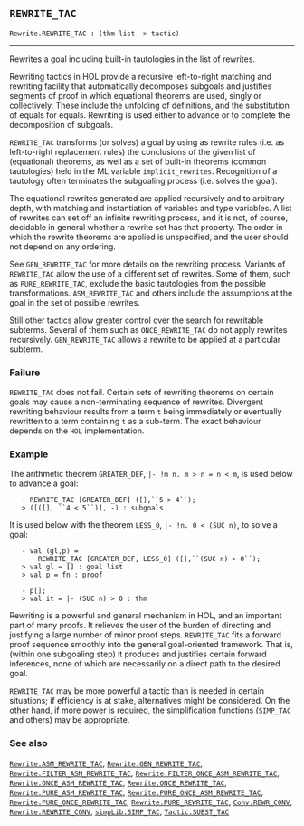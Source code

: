 ## `REWRITE_TAC`

``` hol4
Rewrite.REWRITE_TAC : (thm list -> tactic)
```

------------------------------------------------------------------------

Rewrites a goal including built-in tautologies in the list of rewrites.

Rewriting tactics in HOL provide a recursive left-to-right matching and
rewriting facility that automatically decomposes subgoals and justifies
segments of proof in which equational theorems are used, singly or
collectively. These include the unfolding of definitions, and the
substitution of equals for equals. Rewriting is used either to advance
or to complete the decomposition of subgoals.

`REWRITE_TAC` transforms (or solves) a goal by using as rewrite rules
(i.e. as left-to-right replacement rules) the conclusions of the given
list of (equational) theorems, as well as a set of built-in theorems
(common tautologies) held in the ML variable `implicit_rewrites`.
Recognition of a tautology often terminates the subgoaling process
(i.e. solves the goal).

The equational rewrites generated are applied recursively and to
arbitrary depth, with matching and instantiation of variables and type
variables. A list of rewrites can set off an infinite rewriting process,
and it is not, of course, decidable in general whether a rewrite set has
that property. The order in which the rewrite theorems are applied is
unspecified, and the user should not depend on any ordering.

See `GEN_REWRITE_TAC` for more details on the rewriting process.
Variants of `REWRITE_TAC` allow the use of a different set of rewrites.
Some of them, such as `PURE_REWRITE_TAC`, exclude the basic tautologies
from the possible transformations. `ASM_REWRITE_TAC` and others include
the assumptions at the goal in the set of possible rewrites.

Still other tactics allow greater control over the search for rewritable
subterms. Several of them such as `ONCE_REWRITE_TAC` do not apply
rewrites recursively. `GEN_REWRITE_TAC` allows a rewrite to be applied
at a particular subterm.

### Failure

`REWRITE_TAC` does not fail. Certain sets of rewriting theorems on
certain goals may cause a non-terminating sequence of rewrites.
Divergent rewriting behaviour results from a term `t` being immediately
or eventually rewritten to a term containing `t` as a sub-term. The
exact behaviour depends on the `HOL` implementation.

### Example

The arithmetic theorem `GREATER_DEF`, `|- !m n. m > n = n < m`, is used
below to advance a goal:

``` hol4
   - REWRITE_TAC [GREATER_DEF] ([],``5 > 4``);
   > ([([], ``4 < 5``)], -) : subgoals
```

It is used below with the theorem `LESS_0`, `|- !n. 0 < (SUC n)`, to
solve a goal:

``` hol4
   - val (gl,p) =
       REWRITE_TAC [GREATER_DEF, LESS_0] ([],``(SUC n) > 0``);
   > val gl = [] : goal list
   > val p = fn : proof

   - p[];
   > val it = |- (SUC n) > 0 : thm
```

Rewriting is a powerful and general mechanism in HOL, and an important
part of many proofs. It relieves the user of the burden of directing and
justifying a large number of minor proof steps. `REWRITE_TAC` fits a
forward proof sequence smoothly into the general goal-oriented
framework. That is, (within one subgoaling step) it produces and
justifies certain forward inferences, none of which are necessarily on a
direct path to the desired goal.

`REWRITE_TAC` may be more powerful a tactic than is needed in certain
situations; if efficiency is at stake, alternatives might be considered.
On the other hand, if more power is required, the simplification
functions (`SIMP_TAC` and others) may be appropriate.

### See also

[`Rewrite.ASM_REWRITE_TAC`](#Rewrite.ASM_REWRITE_TAC),
[`Rewrite.GEN_REWRITE_TAC`](#Rewrite.GEN_REWRITE_TAC),
[`Rewrite.FILTER_ASM_REWRITE_TAC`](#Rewrite.FILTER_ASM_REWRITE_TAC),
[`Rewrite.FILTER_ONCE_ASM_REWRITE_TAC`](#Rewrite.FILTER_ONCE_ASM_REWRITE_TAC),
[`Rewrite.ONCE_ASM_REWRITE_TAC`](#Rewrite.ONCE_ASM_REWRITE_TAC),
[`Rewrite.ONCE_REWRITE_TAC`](#Rewrite.ONCE_REWRITE_TAC),
[`Rewrite.PURE_ASM_REWRITE_TAC`](#Rewrite.PURE_ASM_REWRITE_TAC),
[`Rewrite.PURE_ONCE_ASM_REWRITE_TAC`](#Rewrite.PURE_ONCE_ASM_REWRITE_TAC),
[`Rewrite.PURE_ONCE_REWRITE_TAC`](#Rewrite.PURE_ONCE_REWRITE_TAC),
[`Rewrite.PURE_REWRITE_TAC`](#Rewrite.PURE_REWRITE_TAC),
[`Conv.REWR_CONV`](#Conv.REWR_CONV),
[`Rewrite.REWRITE_CONV`](#Rewrite.REWRITE_CONV),
[`simpLib.SIMP_TAC`](#simpLib.SIMP_TAC),
[`Tactic.SUBST_TAC`](#Tactic.SUBST_TAC)
